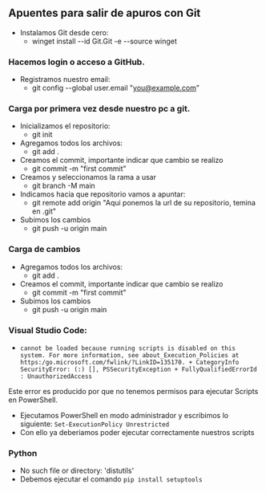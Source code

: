 ## Apuentes para salir de apuros con Git
* Instalamos Git desde cero:
  * winget install --id Git.Git -e --source winget
### Hacemos login o acceso a GitHub.
* Registramos nuestro email:
  * git config --global user.email "you@example.com"
### Carga por primera vez desde nuestro pc a git.
* Inicializamos el repositorio:
  * git init
* Agregamos todos los archivos:
  * git add .
* Creamos el commit, importante indicar que cambio se realizo
  * git commit -m "first commit"
* Creamos y seleccionamos la rama a usar
  * git branch -M main
* Indicamos hacia que repositorio vamos a apuntar:
  * git remote add origin "Aqui ponemos la url de su repositorio, temina en .git"
* Subimos los cambios
  * git push -u origin main
### Carga de cambios
* Agregamos todos los archivos:
  * git add .
* Creamos el commit, importante indicar que cambio se realizo
  * git commit -m "first commit"
* Subimos los cambios
  * git push -u origin main

### Visual Studio Code:
* ```cannot be loaded because running scripts is disabled on this system. For more information, see about_Execution_Policies at https:/go.microsoft.com/fwlink/?LinkID=135170. + CategoryInfo  SecurityError: (:) [], PSSecurityException + FullyQualifiedErrorId : UnauthorizedAccess```
  
Este error es producido por que no tenemos permisos para ejecutar Scripts en PowerShell.
  * Ejecutamos PowerShell en modo administrador y escribimos lo siguiente: ```Set-ExecutionPolicy Unrestricted```
  * Con ello ya deberiamos poder ejecutar correctamente nuestros scripts
### Python ###
* No such file or directory: 'distutils'
 * Debemos ejecutar el comando ```pip install setuptools```

